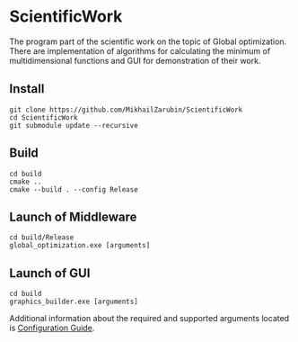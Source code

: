 # ScientificWork
The program part of the scientific work on the topic of Global optimization.
There are implementation of algorithms for calculating the minimum of multidimensional functions and GUI for demonstration of their work.

## Install
```
git clone https://github.com/MikhailZarubin/ScientificWork
cd ScientificWork
git submodule update --recursive
```

## Build
```
cd build
cmake ..
cmake --build . --config Release
```

## Launch of Middleware
```
cd build/Release
global_optimization.exe [arguments]
```

## Launch of GUI
```
cd build
graphics_builder.exe [arguments]
```

Additional information about the required and supported arguments located is [Configuration Guide](https://github.com/MikhailZarubin/ScientificWork/tree/dev/docs/Configuration_Guide.md).